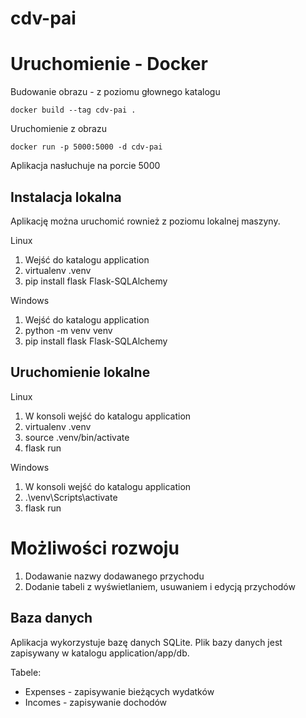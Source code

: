 # cdv-pai

# Uruchomienie - Docker

Budowanie obrazu - z poziomu głownego katalogu
```
docker build --tag cdv-pai .
```

Uruchomienie z obrazu
```
docker run -p 5000:5000 -d cdv-pai
```
Aplikacja nasłuchuje na porcie 5000

## Instalacja lokalna

Aplikację można uruchomić rownież z poziomu lokalnej maszyny.

Linux
1. Wejść do katalogu application
2. virtualenv .venv
3. pip install flask Flask-SQLAlchemy

Windows
1. Wejść do katalogu application
2. python -m venv venv
3. pip install flask Flask-SQLAlchemy

## Uruchomienie lokalne
Linux
1. W konsoli wejść do katalogu application
2. virtualenv .venv
3. source .venv/bin/activate
4. flask run

Windows
1. W konsoli wejść do katalogu application
2. .\venv\Scripts\activate
3. flask run

# Możliwości rozwoju
1. Dodawanie nazwy dodawanego przychodu
2. Dodanie tabeli z wyświetlaniem, usuwaniem i edycją przychodów

## Baza danych
Aplikacja wykorzystuje bazę danych SQLite. Plik bazy danych jest zapisywany w katalogu application/app/db.

Tabele:
- Expenses - zapisywanie bieżących wydatków
- Incomes - zapisywanie dochodów
